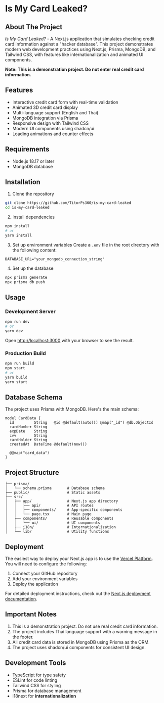 # Is My Card Leaked?

## About The Project
*Is My Card Leaked?* - A Next.js application that simulates checking credit card information against a "hacker database". This project demonstrates modern web development practices using Next.js, Prisma, MongoDB, and Tailwind CSS, with features like internationalization and animated UI components.

**Note: This is a demonstration project. Do not enter real credit card information.**

## Features
- Interactive credit card form with real-time validation
- Animated 3D credit card display
- Multi-language support (English and Thai)
- MongoDB integration via Prisma
- Responsive design with Tailwind CSS
- Modern UI components using shadcn/ui
- Loading animations and counter effects

## Requirements
- Node.js 18.17 or later
- MongoDB database

## Installation

1. Clone the repository
```bash
git clone https://github.com/TitorPs360/is-my-card-leaked
cd is-my-card-leaked
```

2. Install dependencies
```bash
npm install
# or
yarn install
```

3. Set up environment variables
Create a `.env` file in the root directory with the following content:
```env
DATABASE_URL="your_mongodb_connection_string"
```

4. Set up the database
```bash
npx prisma generate
npx prisma db push
```

## Usage

### Development Server
```bash
npm run dev
# or
yarn dev
```
Open [http://localhost:3000](http://localhost:3000) with your browser to see the result.

### Production Build
```bash
npm run build
npm start
# or
yarn build
yarn start
```

## Database Schema
The project uses Prisma with MongoDB. Here's the main schema:

```prisma
model CardData {
  id         String   @id @default(auto()) @map("_id") @db.ObjectId
  cardNumber String
  expDate    String
  cvv        String
  cardHolder String
  createdAt  DateTime @default(now())

  @@map("card_data")
}
```

## Project Structure
```
├── prisma/
│   └── schema.prisma       # Database schema
├── public/                 # Static assets
├── src/
│   ├── app/                # Next.js app directory
│   │   ├── api/            # API routes
│   │   ├── components/     # App-specific components
│   │   └── page.tsx        # Main page
│   ├── components/         # Reusable components
│   │   └── ui/             # UI components
│   ├── i18n/               # Internationalization
│   └── lib/                # Utility functions
```

## Deployment
The easiest way to deploy your Next.js app is to use the [Vercel Platform](https://vercel.com/new). You will need to configure the following:

1. Connect your GitHub repository
2. Add your environment variables
3. Deploy the application

For detailed deployment instructions, check out the [Next.js deployment documentation](https://nextjs.org/docs/deployment).

## Important Notes
1. This is a demonstration project. Do not use real credit card information.
2. The project includes Thai language support with a warning message in the footer.
3. All credit card data is stored in MongoDB using Prisma as the ORM.
4. The project uses shadcn/ui components for consistent UI design.

## Development Tools
- TypeScript for type safety
- ESLint for code linting
- Tailwind CSS for styling
- Prisma for database management
- i18next for **internationalization**